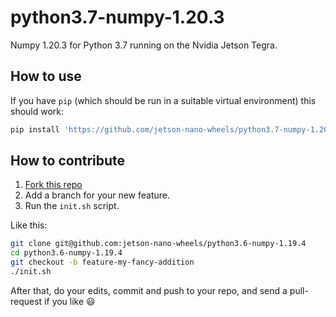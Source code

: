 # python3.7-numpy-1.20.3

Numpy 1.20.3 for Python 3.7 running on the Nvidia Jetson Tegra.


## How to use

If you have `pip` (which should be run in a suitable virtual environment) this should work:

```sh
pip install 'https://github.com/jetson-nano-wheels/python3.7-numpy-1.20.3/releases/download/v0.0.1/numpy-1.20.3-cp36-cp36m-linux_aarch64.whl'
```


## How to contribute

  1. [Fork this repo](https://github.com/jetson-nano-wheels/python3.7-numpy-1.20.3/fork)
  2. Add a branch for your new feature.
  3. Run the `init.sh` script.

Like this:

```sh
git clone git@github.com:jetson-nano-wheels/python3.6-numpy-1.19.4
cd python3.6-numpy-1.19.4
git checkout -b feature-my-fancy-addition
./init.sh
```

After that, do your edits, commit and push to your repo, and send a pull-request if you like 😃

